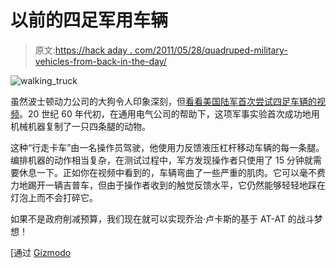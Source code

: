 # 以前的四足军用车辆

> 原文:[https://hack aday . com/2011/05/28/quadruped-military-vehicles-from-back-in-the-day/](https://hackaday.com/2011/05/28/quadruped-military-vehicles-from-back-in-the-day/)

![walking_truck](../Images/f3bdec4fb4e4775e935285bd6578630d.png "walking_truck")

虽然波士顿动力公司的大狗令人印象深刻，但[看看美国陆军首次尝试四足车辆的视频](http://www.youtube.com/watch?v=ZMGCFLEYakM)。20 世纪 60 年代初，在通用电气公司的帮助下，这项军事实验首次成功地用机械机器复制了一只四条腿的动物。

这种“行走卡车”由一名操作员驾驶，他使用力反馈液压杠杆移动车辆的每一条腿。编排机器的动作相当复杂，在测试过程中，军方发现操作者只使用了 15 分钟就需要休息一下。正如你在视频中看到的，车辆弯曲了一些严重的肌肉。它可以毫不费力地踢开一辆吉普车，但由于操作者收到的触觉反馈水平，它仍然能够轻轻地踩在灯泡上而不会打碎它。

如果不是政府削减预算，我们现在就可以实现乔治·卢卡斯的基于 AT-AT 的战斗梦想！

[通过 [Gizmodo](http://gizmodo.com/5806193/the-army-had-their-own-at+at-years-before-george-lucas-invented-his)